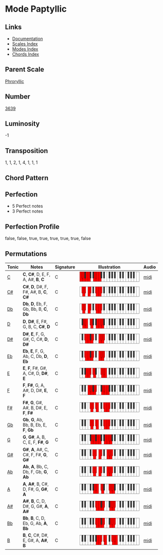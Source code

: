# Mode Paptyllic

## Links

- [Documentation](README.md)
- [Scales Index](Scales.md)
- [Modes Index](Modes.md)
- [Chords Index](Chords.md)

## Parent Scale

[Phroryllic](ScalePhroryllic.md)

## Number

[3639](https://ianring.com/musictheory/scales/3639)

## Luminosity

-1

## Transposition

1, 1, 2, 1, 4, 1, 1, 1

## Chord Pattern



## Perfection

- 5 Perfect notes
- 3 Perfect notes

## Perfection Profile

false, false, true, true, true, true, true, false

## Permutations

| Tonic | Notes | Signature | Illustration | Audio |
|-------|-------|-----------|--------------|-------|
| [C](ModeCNaturalPaptyllic.md) | **C**, **C#**, D, E, F, A, A#, **B**, **C** | C | ![CNaturalPaptyllic](ModeCNaturalPaptyllic.png) | [midi](https://github.com/edipermadi/music/blob/main/docs/ModeCNaturalPaptyllic.mid?raw=true) |
| [C#](ModeCSharpPaptyllic.md) | **C#**, **D**, D#, F, F#, A#, B, **C**, **C#** | C | ![CSharpPaptyllic](ModeCSharpPaptyllic.png) | [midi](https://github.com/edipermadi/music/blob/main/docs/ModeCSharpPaptyllic.mid?raw=true) |
| [Db](ModeDFlatPaptyllic.md) | **Db**, **D**, Eb, F, Gb, Bb, B, **C**, **Db** | C | ![DFlatPaptyllic](ModeDFlatPaptyllic.png) | [midi](https://github.com/edipermadi/music/blob/main/docs/ModeDFlatPaptyllic.mid?raw=true) |
| [D](ModeDNaturalPaptyllic.md) | **D**, **D#**, E, F#, G, B, C, **C#**, **D** | C | ![DNaturalPaptyllic](ModeDNaturalPaptyllic.png) | [midi](https://github.com/edipermadi/music/blob/main/docs/ModeDNaturalPaptyllic.mid?raw=true) |
| [D#](ModeDSharpPaptyllic.md) | **D#**, **E**, F, G, G#, C, C#, **D**, **D#** | C | ![DSharpPaptyllic](ModeDSharpPaptyllic.png) | [midi](https://github.com/edipermadi/music/blob/main/docs/ModeDSharpPaptyllic.mid?raw=true) |
| [Eb](ModeEFlatPaptyllic.md) | **Eb**, **E**, F, G, Ab, C, Db, **D**, **Eb** | C | ![EFlatPaptyllic](ModeEFlatPaptyllic.png) | [midi](https://github.com/edipermadi/music/blob/main/docs/ModeEFlatPaptyllic.mid?raw=true) |
| [E](ModeENaturalPaptyllic.md) | **E**, **F**, F#, G#, A, C#, D, **D#**, **E** | C | ![ENaturalPaptyllic](ModeENaturalPaptyllic.png) | [midi](https://github.com/edipermadi/music/blob/main/docs/ModeENaturalPaptyllic.mid?raw=true) |
| [F](ModeFNaturalPaptyllic.md) | **F**, **F#**, G, A, A#, D, D#, **E**, **F** | C | ![FNaturalPaptyllic](ModeFNaturalPaptyllic.png) | [midi](https://github.com/edipermadi/music/blob/main/docs/ModeFNaturalPaptyllic.mid?raw=true) |
| [F#](ModeFSharpPaptyllic.md) | **F#**, **G**, G#, A#, B, D#, E, **F**, **F#** | C | ![FSharpPaptyllic](ModeFSharpPaptyllic.png) | [midi](https://github.com/edipermadi/music/blob/main/docs/ModeFSharpPaptyllic.mid?raw=true) |
| [Gb](ModeGFlatPaptyllic.md) | **Gb**, **G**, Ab, Bb, B, Eb, E, **F**, **Gb** | C | ![GFlatPaptyllic](ModeGFlatPaptyllic.png) | [midi](https://github.com/edipermadi/music/blob/main/docs/ModeGFlatPaptyllic.mid?raw=true) |
| [G](ModeGNaturalPaptyllic.md) | **G**, **G#**, A, B, C, E, F, **F#**, **G** | C | ![GNaturalPaptyllic](ModeGNaturalPaptyllic.png) | [midi](https://github.com/edipermadi/music/blob/main/docs/ModeGNaturalPaptyllic.mid?raw=true) |
| [G#](ModeGSharpPaptyllic.md) | **G#**, **A**, A#, C, C#, F, F#, **G**, **G#** | C | ![GSharpPaptyllic](ModeGSharpPaptyllic.png) | [midi](https://github.com/edipermadi/music/blob/main/docs/ModeGSharpPaptyllic.mid?raw=true) |
| [Ab](ModeAFlatPaptyllic.md) | **Ab**, **A**, Bb, C, Db, F, Gb, **G**, **Ab** | C | ![AFlatPaptyllic](ModeAFlatPaptyllic.png) | [midi](https://github.com/edipermadi/music/blob/main/docs/ModeAFlatPaptyllic.mid?raw=true) |
| [A](ModeANaturalPaptyllic.md) | **A**, **A#**, B, C#, D, F#, G, **G#**, **A** | C | ![ANaturalPaptyllic](ModeANaturalPaptyllic.png) | [midi](https://github.com/edipermadi/music/blob/main/docs/ModeANaturalPaptyllic.mid?raw=true) |
| [A#](ModeASharpPaptyllic.md) | **A#**, **B**, C, D, D#, G, G#, **A**, **A#** | C | ![ASharpPaptyllic](ModeASharpPaptyllic.png) | [midi](https://github.com/edipermadi/music/blob/main/docs/ModeASharpPaptyllic.mid?raw=true) |
| [Bb](ModeBFlatPaptyllic.md) | **Bb**, **B**, C, D, Eb, G, Ab, **A**, **Bb** | C | ![BFlatPaptyllic](ModeBFlatPaptyllic.png) | [midi](https://github.com/edipermadi/music/blob/main/docs/ModeBFlatPaptyllic.mid?raw=true) |
| [B](ModeBNaturalPaptyllic.md) | **B**, **C**, C#, D#, E, G#, A, **A#**, **B** | C | ![BNaturalPaptyllic](ModeBNaturalPaptyllic.png) | [midi](https://github.com/edipermadi/music/blob/main/docs/ModeBNaturalPaptyllic.mid?raw=true) |
